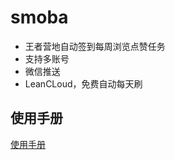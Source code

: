 # smoba
* 王者营地自动签到每周浏览点赞任务
* 支持多账号
* 微信推送
* LeanCLoud，免费自动每天刷

## 使用手册
[使用手册](https://gosmoba.vercel.app/)
